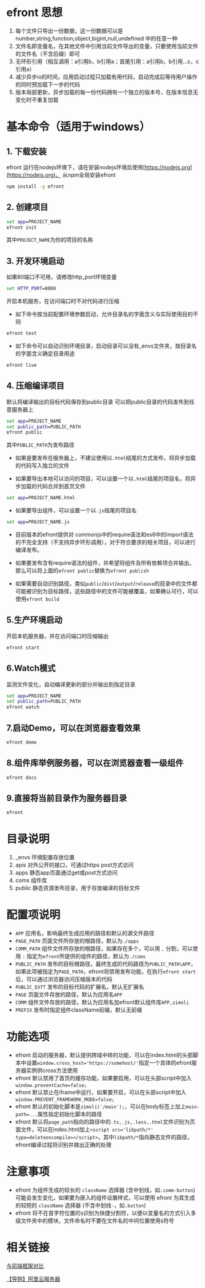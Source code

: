 
# efront 思想

1. 每个文件只导出一份数据，这一份数据可以是 number,string,function,object,bigint,null,undefined 中的任意一种
2. 文件名即变量名，在其他文件中引用当前文件导出的变量，只要使用当前文件的文件名（不含后缀）即可
3. 无环形引用（相互调用：a引用b，b引用a；首尾引用：a引用b，b引用...c，c引用a）
4. 减少异步io的时间，应用启动过程只加载有用代码，启动完成后等待用户操作的同时预加载下一步的代码
5. 版本局部更新，异步加载的每一份代码拥有一个独立的版本号，在版本信息无变化时不重复加载

# 基本命令（适用于windows）

## 1. 下载安装

efront 运行在nodejs环境下，请在安装nodejs环境后使用[https://nodejs.org](https://nodejs.org)。
从npm全局安装efront

```bat
npm install -g efront
```

## 2. 创建项目

```bat
set app=PROJECT_NAME
efront init
```

其中`PROJECT_NAME`为你的项目的名称

## 3. 开发环境启动

如果80端口不可用，请修改http_port环境变量

```bat
set HTTP_PORT=8080
```

开启本机服务，在访问端口时不对代码进行压缩

* 如下命令按当前配置环境参数启动，允许目录名的字面含义与实际使用目的不同

```bat
efront test
```

* 如下命令可以自动识别环境目录，启动目录可以没有_envs文件夹，按目录名的字面含义确定目录用途

```bat
efront live
```

## 4. 压缩编译项目

默认将编译输出的目标代码保存到public目录
可以把public目录的代码发布到任意服务器上

```bat
set app=PROJECT_NAME
set public_path=PUBLIC_PATH
efront public
```

其中`PUBLIC_PATH`为发布路径

* 如果是要发布在服务器上，不建议使用以`.html`结尾的方式发布，将异步加载的代码写入独立的文件

* 如果要导出本地可以访问的项目，可以设置一个以`.html`结尾的项目名，将异步加载的代码合并到首页文件

```bat
set app=PROJECT_NAME.html
```

* 如果要导出组件，可以设置一个以`.js`结尾的项目名

```bat
set app=PROJECT_NAME.js
```

* 目前版本的efront提供对 commonjs中的require语法和es6中的import语法 的不完全支持（不支持异步环形调用），对于符合要求的相关项目，可以进行编译发布。
* 如果要发布含有require语法的组件，并希望将组件及所有依赖项合并输出，那么可以将上面的`efront public`替换为`efront publish`

* 如果需要自动识别路径，类似`public`/`dist`/`output`/`release`的目录中的文件都可能被识别为目标路径，这些路径中的文件可能被覆盖，如果确认可行，可以使用`efront build`

## 5.生产环境启动

开启本机服务器，并在访问端口时压缩输出

```bat
efront start
```

## 6.Watch模式

监测文件变化，自动编译更新的部分并输出到指定目录

```bat
set app=PROJECT_NAME
set public_path=PUBLIC_PATH
efront watch
```

## 7.启动Demo，可以在浏览器查看效果

```bat
efront demo
```

## 8.组件库举例服务器，可以在浏览器查看一级组件

```bat
efront docs
```

## 9.直接将当前目录作为服务器目录

```bat
efront
```

# 目录说明

01. _envs 环境配置存放位置
02. apis 对外公开的接口，可通过https post方式访问
03. apps 静态app页面通过get或post方式访问
04. coms 组件库
05. public 静态资源发布目录，用于存放编译的目标文件

# 配置项说明

* `APP` 应用名，影响最终生成应用的路径和默认的源文件路径
* `PAGE_PATH` 页面文件所存放的根路径，默认为`./apps`
* `COMM_PATH` 组件文件所存放的根路径，如果存在多个，可以用 `,` 分割，可以使用 `:` 指定为`efront`所提供的组件的路径，默认为`./coms`
* `PUBLIC_PATH` 发布的目标根路径，最终生成的代码路径为`PUBLIC_PATH\APP`，如果此项被指定为`PAGE_PATH`，efront将禁用发布功能，在执行`efront start`后，可以通过浏览器访问压缩版本的代码
* `PUBLIC_EXTT` 发布的目标代码的扩展名，默认无扩展名
* `PAGE` 页面文件存放的路径，默认为应用名`APP`
* `COMM` 组件文件存放的路径，默认为应用名加efront默认组件库`APP,zimoli`
* `PREFIX` 发布时指定组件className前缀，默认无前缀

# 功能选项

* efront 启动的服务器，默认提供跨域中转的功能，可以在index.html的头部脚本中设置`window.cross_host='https://somehost/'`指定一个具体的efront服务器实例供cross方法使用
* efront 默认禁用了首页的缓存功能，如果要启用，可以在头部script中加入 `window.preventCache=false;`
* efront 默认禁止在iframe中运行，如果要开启，可以在头部script中加入 `window.PREVENT_FRAMEWORK_MODE=false;`
* efront 默认的初始化脚本是`zimoli('/main');`，可以在body标签上加上`main-path=...`属性指定初始化脚本的路径
* efront 默认将`page_path`指向的路径中的`.ts,.js,.less,.html`文件识别为页面文件，可以在index.html加上`<script src='libpath/*' type=deleteoncompile></script>`，其中`libpath/*`指向静态文件的路径，efront编译过程将识别并做出正确的处理

# 注意事项

* efront 为组件生成的较长的 `className` 选择器 (含中划线，如`.comm-button`)可能会发生变化，如果要为嵌入的组件设置样式，可以使用 efront 为其生成的较短的 `className` 选择器 (不含中划线`-`，如`.button`)
* efront 将不在首字符位置的`$`识别为快捷分割符，以便以变量名的方式引入多级文件夹中的模块，文件命名时不要在文件名的中间位置使用`$`符号

# 相关链接

[与前端框架对比](apps/docs/compare.md)

<!-- [Efront Notive](apps/docs/notive.md) -->

[【导购】阿里云服务器](https://www.aliyun.com/minisite/goods?userCode=4gklptno)
